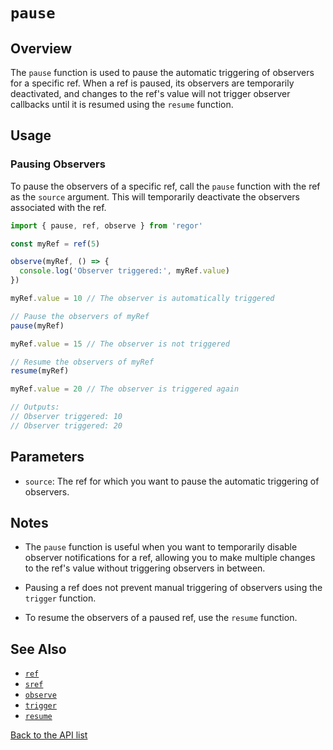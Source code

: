# `pause`

## Overview

The `pause` function is used to pause the automatic triggering of observers for a specific ref. When a ref is paused, its observers are temporarily deactivated, and changes to the ref's value will not trigger observer callbacks until it is resumed using the `resume` function.

## Usage

### Pausing Observers

To pause the observers of a specific ref, call the `pause` function with the ref as the `source` argument. This will temporarily deactivate the observers associated with the ref.

```ts
import { pause, ref, observe } from 'regor'

const myRef = ref(5)

observe(myRef, () => {
  console.log('Observer triggered:', myRef.value)
})

myRef.value = 10 // The observer is automatically triggered

// Pause the observers of myRef
pause(myRef)

myRef.value = 15 // The observer is not triggered

// Resume the observers of myRef
resume(myRef)

myRef.value = 20 // The observer is triggered again

// Outputs:
// Observer triggered: 10
// Observer triggered: 20
```

## Parameters

- `source`: The ref for which you want to pause the automatic triggering of observers.

## Notes

- The `pause` function is useful when you want to temporarily disable observer notifications for a ref, allowing you to make multiple changes to the ref's value without triggering observers in between.

- Pausing a ref does not prevent manual triggering of observers using the `trigger` function.

- To resume the observers of a paused ref, use the `resume` function.

## See Also

- [`ref`](ref.md)
- [`sref`](sref.md)
- [`observe`](observe.md)
- [`trigger`](trigger.md)
- [`resume`](resume.md)

[Back to the API list](regor-api.md)
